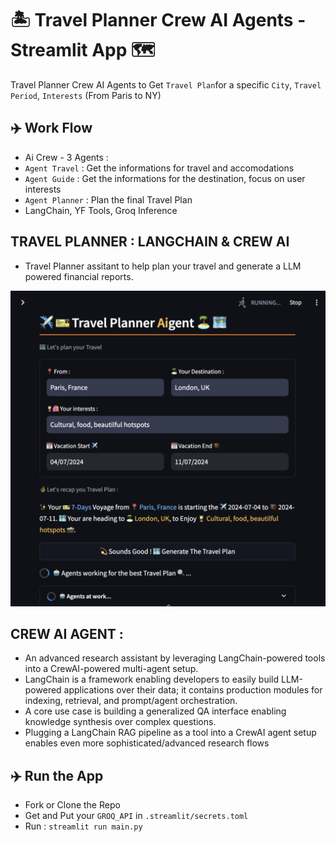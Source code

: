 # 🏝️ Travel Planner Crew AI Agents - Streamlit App 🗺️
Travel Planner Crew AI Agents to Get `Travel Plan`for a specific `City`, `Travel Period`, `Interests` (From Paris to NY) 

## ✈️ Work Flow
- Ai Crew - 3 Agents :
- `Agent Travel` : Get the informations for travel and accomodations
- `Agent Guide` : Get the informations for the destination, focus on user interests
- `Agent Planner` : Plan the final Travel Plan
- LangChain, YF Tools, Groq Inference


## TRAVEL PLANNER : LANGCHAIN & CREW AI
- Travel Planner assitant to help plan your travel and generate a LLM powered financial reports.

![CrewAi App WorkFlow](TravelPlanner_screenshot.png)

## CREW AI AGENT :
- An advanced research assistant by leveraging LangChain-powered tools into a CrewAI-powered multi-agent setup.
- LangChain is a framework enabling developers to easily build LLM-powered applications over their data; it contains production modules for indexing, retrieval, and prompt/agent orchestration.
- A core use case is building a generalized QA interface enabling knowledge synthesis over complex questions.
- Plugging a LangChain RAG pipeline as a tool into a CrewAI agent setup enables even more sophisticated/advanced research flows

## ✈️ Run the App
- Fork or Clone the Repo
- Get and Put your `GROQ_API` in `.streamlit/secrets.toml`
- Run : `streamlit run main.py`
